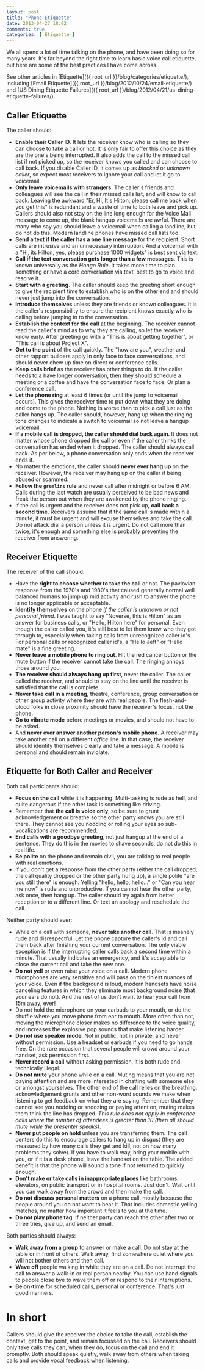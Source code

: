 ```yaml
---
layout: post
title: "Phone Etiquette"
date: 2013-04-27 18:02
comments: true
categories: [ Etiquette ]
---
```


We all spend a lot of time talking on the phone, and have been doing so for many years. It's far beyond the right time to learn basic voice call etiquette, but here are some of the best practices I have come across.

See other articles in [Etiquette]({{ root_url }}/blog/categories/etiquette/), including [Email Etiquette]({{ root_url }}/blog/2012/10/24/email-etiquette/) and [US Dining Etiquette Failures]({{ root_url }}/blog/2012/04/21/us-dining-etiquette-failures/).

<!--more-->

## Caller Etiquette

The caller should:

- **Enable their Caller ID**. It lets the receiver know who is calling so they can choose to take a call or not. It is only fair to offer this choice as they are the one's being interrupted. It also adds the call to the missed call list if not picked up, so the receiver knows you called and can choose to call back. If you disable Caller ID, it comes up as *blocked* or *unknown caller*, so expect most receivers to ignore your call and let it go to voicemail. 
- **Only leave voicemails with strangers**. The caller's friends and colleagues will see the call in their missed calls list, and will know to call back. Leaving the awkward "Er, Hi, It's Hilton, please call me back when you get this" is redundant and a waste of time to both leave and pick up. Callers should also not stay on the line long enough for the Voice Mail message to come up, the blank hangup voicemails are awful. There are many who say you should leave a voicemail when calling a landline, but do not do this. Modern landline phones have missed call lists too.
- **Send a text if the caller has a one line message** for the recipient. Short calls are intrusive and an unnecessary interruption. And a voicemail with a "Hi, its Hilton, yes, please purchase 1000 widgets" is best sent via text.
- **Call if the text conversation gets longer than a few messages**. This is known universally as the *Hongo Rule*. It takes more time to plan something or have a core conversation via text, best to go to voice and resolve it.
- **Start with a greeting**. The caller should keep the greeting short enough to give the recipient time to establish who is on the other end and should never just jump into the conversation.
- **Introduce themselves** unless they are friends or known colleagues. It is the caller's responsibility to ensure the recipient knows exactly who is calling before jumping in to the conversation.
- **Establish the context for the call** at the beginning. The receiver cannot read the caller's mind as to why they are calling, so let the receiver know early. After greeting go with a "This is about getting together", or "This call is about Project X".
- **Get to the point** of the call quickly. The "how are you", weather and other rapport builders apply in only face to face conversations, and should never chew up time on direct or conference calls.
- **Keep calls brief** as the receiver has other things to do. If the caller needs to a have longer conversation, then they should schedule a meeting or a coffee and have the conversation face to face. Or plan a conference call.
- **Let the phone ring** at least 6 times (or until the jump to voicemail occurs). This gives the receiver time to put down what they are doing and come to the phone. Nothing is worse than to pick a call just as the caller hangs up. The caller should, however, hang up when the ringing tone changes to indicate a switch to voicemail so not leave a hangup voicemail.
- **If a mobile call is dropped, the caller should dial back again**. It does not matter whose phone dropped the call or even if the caller thinks the conversation has ended when it dropped. The caller should always call back. As per below, a phone conversation only ends when the receiver ends it.
- No matter the emotions, the caller should **never ever hang up** on the receiver. However, the receiver may hang up on the caller if being abused or scammed.
- **Follow the `gremlins` rule** and never call after midnight or before 6 AM. Calls during the last watch are usually perceived to be bad news and freak the person out when they are awakened by the phone ringing.
- If the call is urgent and the receiver does not pick up, **call back a second time**. Receivers assume that if the same call is made within a minute, it must be urgent and will excuse themselves and take the call. Do not attack dial a person unless it is urgent. Do not call more than twice, it's enough and something else is probably preventing the receiver from answering.

## Receiver Etiquette

The receiver of the call should:

- Have the **right to choose whether to take the call** or not. The pavlovian response from the 1970's and 1980's that caused generally normal well balanced humans to jump up mid activity and rush to answer the phone is no longer applicable or acceptable.
- **Identify themselves** on the phone *if the caller is unknown or not  personal friend*. I was taught to say "Noverse, this is Hilton" as an answer for business calls, or "Hello, Hilton here" for personal. Even though the caller called you, it's still best to let them know who they got through to, especially when taking calls from unrecognized caller id's. For personal calls or recognized caller id's, a "Hello Jeff"  or "Hello mate" is a fine greeting.
- **Never leave a mobile phone to ring out**. Hit the red cancel button or the mute button if the receiver cannot take the call. The ringing annoys those around you.
- **The receiver should always hang up first**, never the caller. The caller called the receiver, and should to stay on the line until the receiver is satisfied that the call is complete.
- **Never take call in a meeting**, theatre, conference, group conversation or other group activity where they are with real people. The flesh-and-blood folks in close proximity should have the receiver's focus, not the phone.
- **Go to vibrate mode** before meetings or movies, and should not have to be asked.
- And **never ever answer another person's mobile phone**. A receiver may take another call on a different *office* line. In that case, the receiver should identify themselves clearly and take a message. A mobile is personal and should remain inviolate.

## Etiquette for Both Caller and Receiver

Both call participants should:

- **Focus on the call** while it is happening. Multi-tasking is rude as hell, and quite dangerous if the other task is something like driving.
- Remember that **the call is voice only**, so be sure to grunt acknowledgement or breathe so the other party knows you are still there. They cannot see you nodding or rolling your eyes so sub-vocalizations are recommended.
- **End calls with a goodbye greeting**, not just hangup at the end of a sentence. They do this in the movies to shave seconds, do not do this in real life.
- **Be polite** on the phone and remain civil, you are talking to real people with real emotions.
- If you don't get a response from the other party (either the call dropped, the call quality dropped or the other party hung up), a single polite "are you still there" is enough. Yelling "hello, hello, hello…" or "Can you hear me now" is rude and unproductive. If you cannot hear the other party, ask once, then hang up. The caller should try again from better reception or to a different line. Or text an apology and reschedule the call.

Neither party should ever:

- While on a call with someone, **never take another call**. That is insanely rude and disrespectful. Let the phone capture the caller's id and call them back after finishing your current conversation. The only viable exception is if the interrupting caller calls back a second time within a minute. That usually indicates an emergency, and it's acceptable to close the current call and take the new one.
- **Do not yell** or even raise your voice on a call. Modern phone microphones are very sensitive and will pass on the tiniest nuances of your voice. Even if the background is loud, modern handsets have noise canceling features in which they eliminate most background noise (that your ears do not). And the rest of us don't want to hear your call from 15m away, ever!
- Do not hold the microphone on your earbuds to your mouth, or do the shuffle where you move phone from ear to mouth. More often than not, moving the microphone closer makes no difference to the voice quality, and increases the explosive pop sounds that make listening harder.
- **Do not use speaker mode**. Not in public, not in private, and never without permission. Use a headset or earbuds if you need to go hands free. On the rare occasion that several people will crowd around your handset, ask permission first.
- **Never record a call** without asking permission, it is both rude and technically illegal.
- **Do not mute** your phone while on a call. Muting means that you are not paying attention and are more interested in chatting with someone else or amongst yourselves. The other end of the call relies on the breathing, acknowledgement grunts and other non-word sounds we make when listening to get feedback on what they are saying. Remember that they cannot see you nodding or snoozing or paying attention, muting makes them think the line has dropped. *This rule does not apply in conference calls where the number of attendees is greater than 10 (then all should mute while the presenter speaks)*.
- **Never put people on hold** unless you are transferring them. The call centers do this to encourage callers to hang up in disgust (they are measured by how many calls they get and kill, not on how many problems they solve). If you have to walk way, bring your mobile with you, or if it is a desk phone, leave the handset on the table. The added benefit is that the phone will sound a tone if not returned to quickly enough.
- **Don't make or take calls in inappropriate places** like bathrooms, elevators, on public transport or in hospital rooms. Just don't. Wait until you can walk away from the crowd and then make the call.
- **Do not discuss personal matters** on a phone call, mostly because the people around you do not want to hear it. That includes domestic yelling matches, no matter how important it feels to you at the time.
- **Do not play phone tag**. If neither party can reach the other after two or three tries, give up, and send an email.

Both parties should always:

- **Walk away from a group** to answer or make a call. Do not stay at the table or in front of others. Walk away, find somewhere quiet where you will not bother others and then call.
- **Wave off** people walking in while they are on a call. Do not interrupt the call to answer a walk-in or real person nearby. You can use hand signals to people close bye to wave them off or respond to their interruptions.
- **Be on-time** for scheduled calls, personal or conference. That's just good manners.

# In short

Callers should give the receiver the choice to take the call, establish the context, get to the point, and remain focussed on the call. Receivers should only take calls they can, when they do, focus on the call and end it promptly. Both should speak quietly, walk away from others when taking calls and provide vocal feedback when listening.
